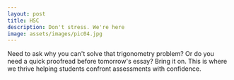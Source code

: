 ```yaml
---
layout: post
title: HSC
description: Don't stress. We're here
image: assets/images/pic04.jpg
---
```


Need to ask why you can't solve that trigonometry problem? Or do you need a quick proofread before tomorrow's essay? Bring it on. This is where we thrive helping students confront assessments with confidence.
